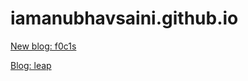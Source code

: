 # iamanubhavsaini.github.io

[New blog: f0c1s](https://blog.f0c1s.com)

[Blog: leap](https://learning-everything-at-once.blogspot.com/)
